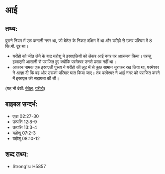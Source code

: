 # आई #

## तथ्य: ##

पुराने नियम में एक कनानी नगर था, जो बेतेल के निकट दक्षिण में था और यरीहो से उत्तर पश्चिम में 8 कि.मी. दूर था।

* यरीहो को जीत लेने के बाद यहोशू ने इस्राएलियों को लेकर आई नगर पर आक्रमण किया। परन्तु इस्राएली आसानी से पराजित हुए क्योंकि परमेश्वर उनसे प्रसन्न नहीं था।
* आकान नामक एक इस्राएली पुरूष ने यरीहो की लूट में से कुछ सामान चुराकर रख लिया था, परमेश्वर ने आज्ञा दी कि वह और उसका परिवार घात किया जाए। तब परमेश्वर ने आई नगर को पराजित करने में इस्राएल की सहायता की थी।

(यह भी देखें: [बेतेल](../bethel.md), [यरीहो](../jericho.md))

## बाइबल सन्दर्भ: ##

* एज्रा 02:27-30
* उत्पत्ति 12:8-9
* उत्पत्ति 13:3-4
* यहोशू 07:2-3
* यहोशू 08:10-12

## शब्द तथ्य: ##

* Strong's: H5857

